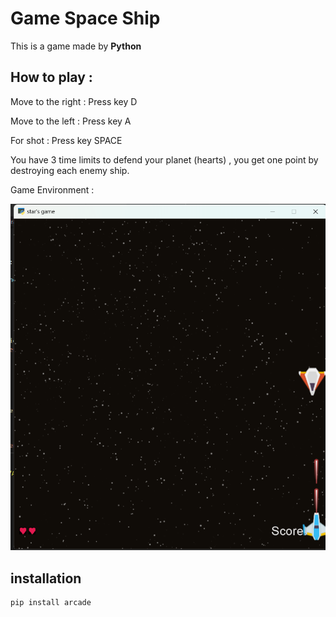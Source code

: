 # Game Space Ship
This is a game made by **Python**

## How to play :
Move to the right : Press key D

Move to the left : Press key A

For shot : Press key SPACE

You have 3 time limits to defend your planet (hearts) , you get one point by destroying each enemy ship.

Game Environment :

![Game environment](game_envitonment.png)


## installation
```
pip install arcade
```
